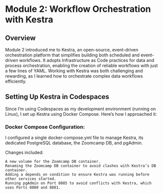 <h1>Module 2: Workflow Orchestration with Kestra</h1>

<h2>Overview</h2>

Module 2 introduced me to Kestra, an open-source, event-driven orchestration platform that simplifies building both scheduled and event-driven workflows. It adopts Infrastructure as Code practices for data and process orchestration, enabling the creation of reliable workflows with just a few lines of YAML. Working with Kestra was both challenging and rewarding, as I learned how to orchestrate complex data workflows efficiently.

<h2>Setting Up Kestra in Codespaces</h2>
Since I’m using Codespaces as my development environment (running on Linux), I set up Kestra using Docker Compose. Here’s how I approached it:

<h3>Docker Compose Configuration:</h3>
I configured a single docker-compose.yml file to manage Kestra, its dedicated PostgreSQL database, the Zoomcamp DB, and pgAdmin.

Changes included:

    A new volume for the Zoomcamp DB container.
    Renaming the Zoomcamp DB container to avoid clashes with Kestra’s DB container.
    Adding a depends_on condition to ensure Kestra was running before other services started.
    Running pgAdmin on Port 8085 to avoid conflicts with Kestra, which uses Ports 8080 and 8081.

